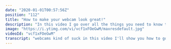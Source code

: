 ```yaml
---
date: "2020-01-01T00:57:56Z"
position: "112"
title: "How to make your webcam look great!"
description: "In this video I go over all the things you need to know to make your webcam look better. Why webcams kind of suck, how to set-up lighting and what post-processing to add.\n\nMore details can be found here: https://timbenniks.nl/writings/how-to-get-your-webcam-to-look-decent-in-a-few-simple-steps/\n\n0:20 Why webcams kind of suck\n3:03 About lighting\n5:50 Post processing\n9:40 Bonus!\n\nFollow me here:\nWebsite: https://timbenniks.nl/\nTwitter: https://twitter.com/timbenniks\nGithub: https://github.com/timbenniks"
image: "https://i.ytimg.com/vi/vcf1xFOeGwM/maxresdefault.jpg"
videoId: "vcf1xFOeGwM"
transcript: "webcams kind of suck in this video I'll show you how to go from this do this pretty cool right let's talk about why webcams kind of suck and why even the most expensive webcams create a math result the problem is the form factor you can see the webcam is a very small device because it's so small it has a very small image sensor an image sensor is the part of the camera that captures the light and then produces the image or the video real cameras generally have a 35-millimeter image sensor this is like the golden standard of reference of the size of an image sensor webcams however have a much smaller image sensor because there are such small devices but let's have a look at what this difference actually results in so when you have a look at this image this is the 35 millimeter film reference point and this is the output of that image so it captures a whole bunch of data and a lot of light so now when you have a look at the small square here this is the image sensor of the webcam so the difference between the 35 millimeter film and the one from a webcam we call the crop factor so for webcam generally this crop factor is like 7 or 7.2 something like this as you can see this produces a very soon in image and this is the issue of the webcam form factor so they found a clever way to get around this without this clever trick that they came up with basically a webcam would be looking up my nose right now that's how soothing it is like a normal 18 millimeter lens or an SLR camera is the equivalent of like a hundred 26 millimeters for such a small image sensor so what they need to do is zoom out so to cover the distance that a webcam is normally from your face like around 40 centimeters or two feet it actually needs to zoom out by a whole lot and to do that is to use a fisheye lens so a fisheye lens will actually zoom out and then you it would see more of the image and then they just crop it so it looks like a 76 degree angle out of the camera they would just crop it to make the image look good however when you go to such lengths to zoom out and zoom in and do all of this stuff the image quality just goes down and down and also the small image sensor has a lot less possibility to to catch the light so there's not much exposure there's also not much depth of field so this is why webcams kind of suck but I have a way to at least make it look a little bit better because what you're looking at right now is just my webcam with a bunch of good light a bit of settings tweaking and it's kind of passable it's not the best but it's fine whoa this looks pretty bad right I just turned off some lights and I changed the post-processing settings in the application that recorded this video so because of the image sensor that is so small it has a lot of issues catching light so if you don't have the ability to catch much light you have to do stuff in post-processing to make it look better so there's this Auto exposure setting and auto ISO settings to make the image look grainy but because it's grainy er it can actually show you more of the picture you can see the person in the picture but you can see it's a very shitty look let's talk about my light setup or yours maybe in the future so if you don't have many options just find the biggest light you have and put it behind your camera and blast your face is of the small image sensor that cannot really catch much light blasting your face is by far the best way to actually show your face well on a camera so I actually have a bit of a more fancy setup that I found out about by doing some research and it's not that hard to figure out and let's have a look at it so this is the three-point light setup so I'm using a key light which is a bit on the side of me which is the most strong light with the biggest intensity that lights my face then there's the fill light that lights the other side of my face so I don't have too many shadows and then there's a hair light they call this a backlight or a rim light sometimes that lights you from the side so to put you a bit more in the foreground to separate you from the background so let's have a look what it means to turn on some lights and how that change is the perception of the webcam so now I'm using Philips hue so I have a phone I'm just clicking some buttons so this is my default light setup as you can see I just darkened everything and there's a bit of colored light behind me you don't need these colors I just use them for fun so let's start with my key light let's find the button there it is what you see that blasts this is a very intense light that really lights up my face and casts a little bit of shadow behind my chin here just this stuff then let's open my fill light so the fill light actually lights the other side of my face and now it's a bit more even and now let's change the hair light so this is a light that I actually made blue because I just like to have a blue light it can be any color doesn't really matter but this separates me a little bit from the background and it also makes the shadows behind me a bit less harsh so this is my base setup of course it's not the final product yet but it's getting there and it's already like 10 times better than not having any we're almost there I promise we just have to change some settings and post-process the feature we say and that's basically how you get your your final image so let's open the settings and here we go my camera is a logitech it's a Brio which is the most expensive one they make but it's not even much better than the other one I had which was a bunch cheaper goes to show that webcams just don't get much better and less they really start to change the game but I don't think they will because there's just not enough market for it you want to spend more money just buy a real camera right so let's have a look at those settings so these are the properties that come with that with that logitech camera I suggest not to touch anything the only thing you should do is make sure you don't have the backlight compensation no game because we have good light we don't need all that stuff and also fix your white balance to the same number every time so don't auto white balance this it will do a whole bunch of stuff based on that's if your screen flickers lighter it will change your white balance and you don't always want that you want it to be fixed so you know what you're dealing with but then when you look at the camera control don't touch exposure exposure is truly well I don't know a Logitech whenever I touch this either my framerate goes to ten and everything is or my image looks like crap just just don't touch much of it right so keep it at Auto and also don't turn on low-light compensation because we have a bunch of light on us right there's no need for compensating in post-processing next to changing the settings we also have filters these are overlays over your video that post-process the signal to make it look better so as you can see now I'm using a color correction and a lot while they're both off so this is just the webcam and blasting lights at my face as you can see let's start with color correction I'm only changing a small amount and it really gives you a much better look so let's have a look how it looks when I turn on the color correction you see that's a pretty big difference actually it makes it a little bit more dark more contrasty more visual more popping whatever you want to call it it's a creative term right so just use this to your own opinion change it up a little bit have a look and don't change too much because it would look like crap I'm just change them slightly so then we have lots a lot is generally used in film it's to color grade your whole movie basically to give it like an extra cinematic look stuff like that but currently it's off but let me just turn it on and I'll show you what that looks like it's not a big change but it makes it a bit better right so now the look is it's more faded a little bit more cinematic let's say so when you have a look and I ask more it looks like crap so don't do that so I'm always it like 30% on each lot I'll show you what it looks like if I change some other thing so nuts are basically just images that the the software understands and applies but currently I'm using this one so let's just maybe use this one if I put it at a hundred percent it's actually kind of grayscales me or if I want something that pops much more you see now there's a lot of colors it's kind of shitty but it works right and there's a bunch of different packs of lets you can buy for free or and apply for free download for free so this is like a film default and it's always better around like in my opinion thirty percent is the best so let's put it back of where I was which is this one and this one I like the most you can safely stop here and be quite happy with the output of your webcam now it looks decent enough but I wanted more and I actually wanted something that's not really possible with webcams I wanted a shallow depth of field or a blurry background anything professional that you see that's filmed with a proper camera on either YouTube or on the television or anything it has this really nice blurry effect I wanted this but due to the form factor of the webcam and the small image sensor and all of that stuff we talked about it's just not possible but there's a I you know there are some programs that actually detect my face and my body and then cut me out of the background and then blur the background for me this is pretty fun I think Skype even try to do it but it's really shitty but I bought this app called xsplit xsplit ficam and shitty thing to say sorry it's pretty cool so let's have a look how that works here you go so actually there it is the xsplit speak em this is basically a proxy between my the image that my logitech gives me and the program that I recorded so right now I can actually configure the video when I click on figure I actually go to xsplit rather than to my logitech settings and as you can see I can actually remove the background right now this doesn't work super well because I'm lighting myself with blue light and it just doesn't really know what to do with that so if I made that white I could get this better but for the purpose of what I use it for it's actually kind of fine and I'm going to be original background again but you can actually blur it out so the blue light is still doing some weird stuff but if I just put it low enough like around 10% this blur actually looks pretty decent so have a look at this right now you cannot really see the guitar brands anymore and the books are a little bit blurry so I'm popping much more because my background is blurry so this is just this extra thing you have to pay for it and it's not real it's just AI trying to you know make real life and over time this will get better obviously but probably over time I'll be getting a better camera if I want to do more of this um thanks for watching I know it was a pretty long video with a lot of details but you know it's it's pretty cool that if you do some research you can get your camera to look good even when it's a shitty webcam you just need to know what you're doing because this is one of my first videos and I've never really done this before I just did some research and decided to do this please leave some comments or feedback or questions or whatever because I'm probably doing it pretty wrong if you consider there are people that use cameras every day anyways thanks very much for watching and I'll see you next time"
---
```


